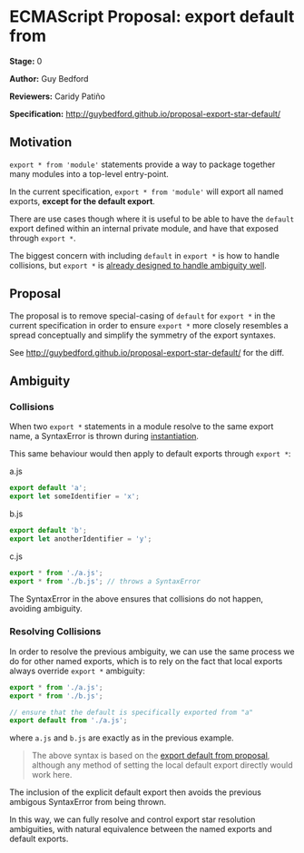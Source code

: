 # ECMAScript Proposal: export default from

**Stage:** 0

**Author:** Guy Bedford

**Reviewers:** Caridy Patiño

**Specification:** http://guybedford.github.io/proposal-export-star-default/

## Motivation

`export * from 'module'` statements provide a way to package together many modules into
a top-level entry-point.

In the current specification, `export * from 'module'` will export all named exports, **except for
the default export**.

There are use cases though where it is useful to be able to have the `default` export defined within
an internal private module, and have that exposed through `export *`.

The biggest concern with including `default` in `export *` is how to handle collisions, but `export *`
is [already designed to handle ambiguity well](#ambiguity).

## Proposal

The proposal is to remove special-casing of `default` for `export *` in the current specification
in order to ensure `export *` more closely resembles a spread conceptually and simplify the symmetry of the export syntaxes.

See http://guybedford.github.io/proposal-export-star-default/ for the diff.

## Ambiguity

### Collisions

When two `export *` statements in a module resolve to the same export name, a SyntaxError is thrown during [instantiation](http://www.ecma-international.org/ecma-262/6.0/#sec-moduledeclarationinstantiation).

This same behaviour would then apply to default exports through `export *`:

a.js
```javascript
export default 'a';
export let someIdentifier = 'x';
```
b.js
```javascript
export default 'b';
export let anotherIdentifier = 'y';
```

c.js
```javascript
export * from './a.js';
export * from './b.js'; // throws a SyntaxError
```

The SyntaxError in the above ensures that collisions do not happen, avoiding ambiguity.

### Resolving Collisions

In order to resolve the previous ambiguity, we can use the same process we do for
other named exports, which is to rely on the fact that local exports always
override `export *` ambiguity:

```javascript
export * from './a.js';
export * from './b.js';

// ensure that the default is specifically exported from "a"
export default from './a.js';
```

where `a.js` and `b.js` are exactly as in the previous example.

> The above syntax is based on the [export default from proposal](https://github.com/leebyron/ecmascript-export-default-from),
although any method of setting the local default export directly would work here.

The inclusion of the explicit default export then avoids the previous ambigous SyntaxError from being thrown.

In this way, we can fully resolve and control export star resolution ambiguities, with natural equivalence between the named exports
and default exports.
